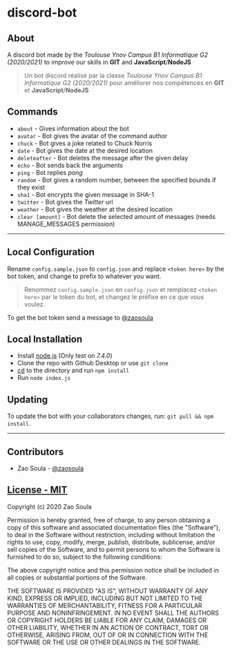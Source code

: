 # discord-bot
## About

A discord bot made by the *Toulouse Ynov Campus B1 Informatique G2 (2020/2021)* to improve our skills in **GIT** and **JavaScript**/**NodeJS** 

>Un bot discord réalisé par la classe *Toulouse Ynov Campus B1 Informatique G2
>(2020/2021)* pour améliorer nos compétences en **GIT** et **JavaScript**/**NodeJS**

## Commands
- `about` - Gives information about the bot
- `avatar` - Bot gives the avatar of the command author
- `chuck` - Bot gives a joke related to Chuck Norris
- `date` - Bot gives the date at the desired location
- `deleteafter` - Bot deletes the message after the given delay
- `echo` - Bot sends back the arguments
- `ping` - Bot replies *pong*
- `random` - Bot gives a random number, between the specified bounds if they exist
- `sha1` - Bot encrypts the given message in SHA-1
- `twitter` - Bot gives the *Twitter* url
- `weather` - Bot gives the weather at the desired location
- `clear [amount]` - Bot delete the selected amount of messages (needs MANAGE_MESSAGES permission)

---

## Local Configuration

Rename `config.sample.json` to `config.json` and replace `<token here>` by the bot token, and change to prefix to whatever you want. 

> Renommez `config.sample.json` en `config.json` et remplacez `<token here>` par
> le token du bot, et changez le préfixe en ce que vous voulez.

To get the bot token send a message to [@zaosoula](https://github.com/zaosoula)

## Local Installation

- Install [node.js](https://nodejs.org/en/) (Only test on *7.4.0*)
- Clone the repo with Github Desktop or use ``git clone``
- [cd](https://en.wikipedia.org/wiki/Cd_%28command%29) to the directory and run `npm install`
- Run `node index.js`

## Updating

To update the bot with your collaborators changes, run: `git pull && npm install`.

---


## Contributors

- Zao Soula  - [@zaosoula](https://github.com/zaosoula)

## [License - MIT](LICENSE)

Copyright (c) 2020 Zao Soula

Permission is hereby granted, free of charge, to any person obtaining a copy
of this software and associated documentation files (the "Software"), to deal
in the Software without restriction, including without limitation the rights
to use, copy, modify, merge, publish, distribute, sublicense, and/or sell
copies of the Software, and to permit persons to whom the Software is
furnished to do so, subject to the following conditions:

The above copyright notice and this permission notice shall be included in all
copies or substantial portions of the Software.

THE SOFTWARE IS PROVIDED "AS IS", WITHOUT WARRANTY OF ANY KIND, EXPRESS OR
IMPLIED, INCLUDING BUT NOT LIMITED TO THE WARRANTIES OF MERCHANTABILITY,
FITNESS FOR A PARTICULAR PURPOSE AND NONINFRINGEMENT. IN NO EVENT SHALL THE
AUTHORS OR COPYRIGHT HOLDERS BE LIABLE FOR ANY CLAIM, DAMAGES OR OTHER
LIABILITY, WHETHER IN AN ACTION OF CONTRACT, TORT OR OTHERWISE, ARISING FROM,
OUT OF OR IN CONNECTION WITH THE SOFTWARE OR THE USE OR OTHER DEALINGS IN THE
SOFTWARE.
